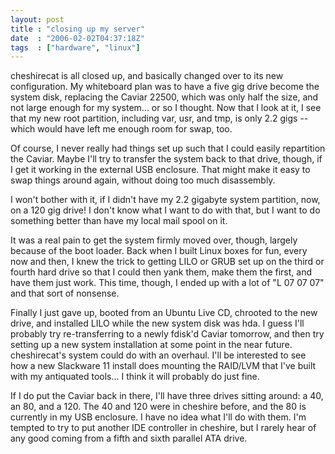 ```yaml
---
layout: post
title : "closing up my server"
date  : "2006-02-02T04:37:18Z"
tags  : ["hardware", "linux"]
---
```

cheshirecat is all closed up, and basically changed over to its new configuration.  My whiteboard plan was to have a five gig drive become the system disk, replacing the Caviar 22500, which was only half the size, and not large enough for my system... or so I thought.  Now that I look at it, I see that my new root partition, including var, usr, and tmp, is only 2.2 gigs -- which would have left me enough room for swap, too.

Of course, I never really had things set up such that I could easily repartition the Caviar.  Maybe I'll try to transfer the system back to that drive, though, if I get it working in the external USB enclosure. That might make it easy to swap things around again, without doing too much disassembly.

I won't bother with it, if I didn't have my 2.2 gigabyte system partition, now, on a 120 gig drive!  I don't know what I want to do with that, but I want to do something better than have my local mail spool on it.

It was a real pain to get the system firmly moved over, though, largely because of the boot loader.  Back when I built Linux boxes for fun, every now and then, I knew the trick to getting LILO or GRUB set up on the third or fourth hard drive so that I could then yank them, make them the first, and have them just work.  This time, though, I ended up with a lot of "L 07 07 07" and that sort of nonsense.

Finally I just gave up, booted from an Ubuntu Live CD, chrooted to the new drive, and installed LILO while the new system disk was hda.  I guess I'll probably try re-transferring to a newly fdisk'd Caviar tomorrow, and then try setting up a new system installation at some point in the near future. cheshirecat's system could do with an overhaul.  I'll be interested to see how a new Slackware 11 install does mounting the RAID/LVM that I've built with my antiquated tools... I think it will probably do just fine.

If I do put the Caviar back in there, I'll have three drives sitting around: a 40, an 80, and a 120.  The 40 and 120 were in cheshire before, and the 80 is currently in my USB enclosure.  I have no idea what I'll do with them.  I'm tempted to try to put another IDE controller in cheshire, but I rarely hear of any good coming from a fifth and sixth parallel ATA drive. 
